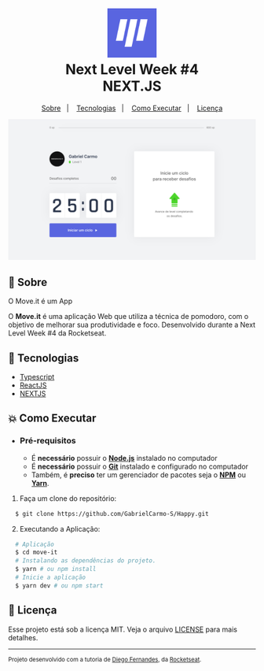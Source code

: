 <h1 align="center">
    <img alt="Move-It" src="./github/logo.svg" height="100px" />
    <br>Next Level Week #4<br/>
    NEXT.JS
</h1>

<p align="center">
  <a href="#bookmark-sobre">Sobre</a>&nbsp;&nbsp;&nbsp;|&nbsp;&nbsp;&nbsp;
  <a href="#rocket-tecnologias">Tecnologias</a>&nbsp;&nbsp;&nbsp;|&nbsp;&nbsp;&nbsp;
  <a href="#boom-como-executar">Como Executar</a>&nbsp;&nbsp;&nbsp;|&nbsp;&nbsp;&nbsp;
  <a href="#memo-licença">Licença</a>
</p>

<p align="center">
  <img alt="design do projeto" width="650px" src="./github/moveit.svg" />
<p>

## :bookmark: Sobre

O Move.it é um App 

O **Move.it** é uma aplicação Web que utiliza a técnica de pomodoro, com o objetivo de melhorar sua produtividade e foco. Desenvolvido durante a Next Level Week #4 da Rocketseat.

## :rocket: Tecnologias

-  [Typescript](https://www.typescriptlang.org/)
-  [ReactJS](https://reactjs.org/)
-  [NEXTJS](https://nextjs.org/)

## :boom: Como Executar

- ### **Pré-requisitos**

  - É **necessário** possuir o **[Node.js](https://nodejs.org/en/)** instalado no computador
  - É **necessário** possuir o **[Git](https://git-scm.com/)** instalado e configurado no computador
  - Também, é **preciso** ter um gerenciador de pacotes seja o **[NPM](https://www.npmjs.com/)** ou **[Yarn](https://yarnpkg.com/)**.

1. Faça um clone do repositório:

```sh
  $ git clone https://github.com/GabrielCarmo-S/Happy.git
```

2. Executando a Aplicação:

```sh
  # Aplicação
  $ cd move-it
  # Instalando as dependências do projeto.
  $ yarn # ou npm install
  # Inicie a aplicação 
  $ yarn dev # ou npm start
```

## :memo: Licença

Esse projeto está sob a licença MIT. Veja o arquivo [LICENSE](LICENSE.md) para mais detalhes.

---
<sup>Projeto desenvolvido com a tutoria de [Diego Fernandes](https://github.com/diego3g), da [Rocketseat](rocketseat.com.br).</sup>
 